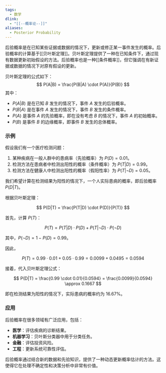 ```yaml
---
tags:
  - 数学
dlink:
  - "[[--概率论--]]"
aliases:
  - Posterior Probability
---
```

后验概率是在已知某些证据或数据的情况下，更新或修正某一事件发生的概率。后验概率的计算基于[[贝叶斯定理]]。贝叶斯定理提供了一种在已知条件下，通过现有数据更新初始假设的方法。后验概率也是一种[[条件概率]]，但它强调在有新证据或数据的情况下对原有假设的更新。

贝叶斯定理的公式如下：
$$
P(A|B) = \frac{P(B|A) \cdot P(A)}{P(B)}
$$
其中：
- $P(A|B)$ 是在已知 $B$ 发生的情况下，事件 $A$ 发生的后验概率。
- $P(B|A)$ 是在事件 $A$ 发生的情况下，事件 $B$ 发生的条件概率。
- $P(A)$ 是事件 $A$ 的先验概率，即在没有考虑 $B$ 的情况下，事件 $A$ 的初始概率。
- $P(B)$ 是事件 $B$ 的边缘概率，即事件 $B$ 发生的总体概率。

### 示例

假设我们有一个医疗检测问题：
1. 某种疾病在一般人群中的患病率（先验概率）为 $P(D) = 0.01$。
2. 检测方法在患病者中检测出阳性的概率（条件概率）为 $P(T|D) = 0.99$。
3. 检测方法在健康人中检测出阳性的概率（假阳性率）为 $P(T|\neg D) = 0.05$。

我们希望计算在检测结果为阳性的情况下，一个人实际患病的概率，即后验概率 $P(D|T)$。

根据贝叶斯定理：

$$
P(D|T) = \frac{P(T|D) \cdot P(D)}{P(T)}
$$

首先，计算 $P(T)$：

$$
P(T) = P(T|D) \cdot P(D) + P(T|\neg D) \cdot P(\neg D)
$$

其中，$P(\neg D) = 1 - P(D) = 0.99$。

因此，

$$
P(T) = 0.99 \cdot 0.01 + 0.05 \cdot 0.99 = 0.0099 + 0.0495 = 0.0594
$$

接着，代入贝叶斯定理公式：

$$
P(D|T) = \frac{0.99 \cdot 0.01}{0.0594} = \frac{0.0099}{0.0594} \approx 0.1667
$$

即在检测结果为阳性的情况下，实际患病的概率约为 16.67%。

### 应用

后验概率在很多领域有广泛应用，包括：

- **医学**：评估疾病的诊断结果。
- **机器学习**：贝叶斯分类器中用于分类任务。
- **金融**：评估投资风险。
- **工程**：更新系统可靠性评估。

后验概率通过结合新的数据和先验知识，提供了一种动态更新概率估计的方法。这使得它在处理不确定性和决策分析中非常有价值。